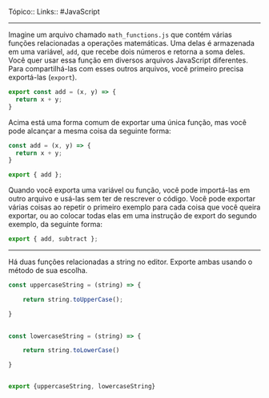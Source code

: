 Tópico::
Links:: #JavaScript 

---

Imagine um arquivo chamado `math_functions.js` que contém várias funções relacionadas a operações matemáticas. Uma delas é armazenada em uma variável, `add`, que recebe dois números e retorna a soma deles. Você quer usar essa função em diversos arquivos JavaScript diferentes. Para compartilhá-las com esses outros arquivos, você primeiro precisa exportá-las (`export`).

```js
export const add = (x, y) => {
  return x + y;
}
```

Acima está uma forma comum de exportar uma única função, mas você pode alcançar a mesma coisa da seguinte forma:

```js
const add = (x, y) => {
  return x + y;
}

export { add };
```

Quando você exporta uma variável ou função, você pode importá-las em outro arquivo e usá-las sem ter de rescrever o código. Você pode exportar várias coisas ao repetir o primeiro exemplo para cada coisa que você queira exportar, ou ao colocar todas elas em uma instrução de export do segundo exemplo, da seguinte forma:

```js
export { add, subtract };
```

---

Há duas funções relacionadas a string no editor. Exporte ambas usando o método de sua escolha.

```js
const uppercaseString = (string) => {

	return string.toUpperCase();

}
  

const lowercaseString = (string) => {

	return string.toLowerCase()

}


export {uppercaseString, lowercaseString}
